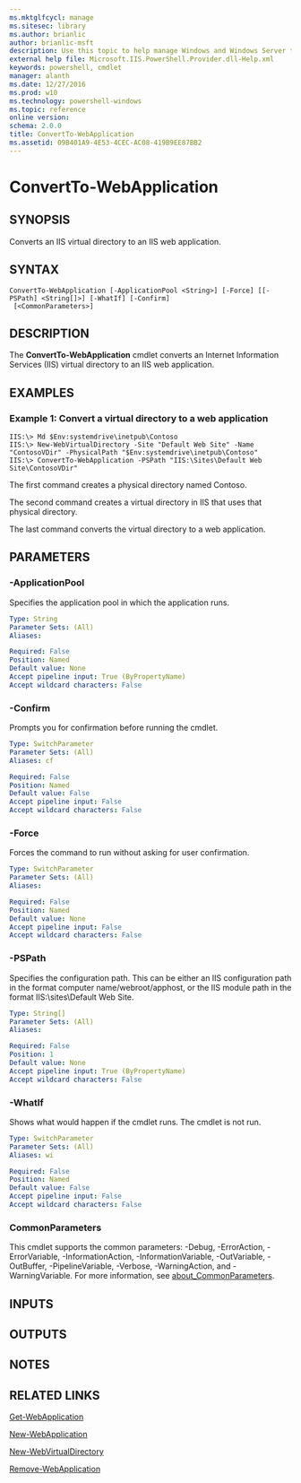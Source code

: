 ```yaml
---
ms.mktglfcycl: manage
ms.sitesec: library
ms.author: brianlic
author: brianlic-msft
description: Use this topic to help manage Windows and Windows Server technologies with Windows PowerShell.
external help file: Microsoft.IIS.PowerShell.Provider.dll-Help.xml
keywords: powershell, cmdlet
manager: alanth
ms.date: 12/27/2016
ms.prod: w10
ms.technology: powershell-windows
ms.topic: reference
online version: 
schema: 2.0.0
title: ConvertTo-WebApplication
ms.assetid: 09B401A9-4E53-4CEC-AC08-419B9EE87BB2
---
```


# ConvertTo-WebApplication

## SYNOPSIS
Converts an IIS virtual directory to an IIS web application.

## SYNTAX

```
ConvertTo-WebApplication [-ApplicationPool <String>] [-Force] [[-PSPath] <String[]>] [-WhatIf] [-Confirm]
 [<CommonParameters>]
```

## DESCRIPTION
The **ConvertTo-WebApplication** cmdlet converts an Internet Information Services (IIS) virtual directory to an IIS web application.

## EXAMPLES

### Example 1: Convert a virtual directory to a web application
```
IIS:\> Md $Env:systemdrive\inetpub\Contoso 
IIS:\> New-WebVirtualDirectory -Site "Default Web Site" -Name "ContosoVDir" -PhysicalPath "$Env:systemdrive\inetpub\Contoso" 
IIS:\> ConvertTo-WebApplication -PSPath "IIS:\Sites\Default Web Site\ContosoVDir"
```

The first command creates a physical directory named Contoso.

The second command creates a virtual directory in IIS that uses that physical directory.

The last command converts the virtual directory to a web application.

## PARAMETERS

### -ApplicationPool
Specifies the application pool in which the application runs.

```yaml
Type: String
Parameter Sets: (All)
Aliases: 

Required: False
Position: Named
Default value: None
Accept pipeline input: True (ByPropertyName)
Accept wildcard characters: False
```

### -Confirm
Prompts you for confirmation before running the cmdlet.

```yaml
Type: SwitchParameter
Parameter Sets: (All)
Aliases: cf

Required: False
Position: Named
Default value: False
Accept pipeline input: False
Accept wildcard characters: False
```

### -Force
Forces the command to run without asking for user confirmation.

```yaml
Type: SwitchParameter
Parameter Sets: (All)
Aliases: 

Required: False
Position: Named
Default value: None
Accept pipeline input: False
Accept wildcard characters: False
```

### -PSPath
Specifies the configuration path.
This can be either an IIS configuration path in the format computer name/webroot/apphost, or the IIS module path in the format IIS:\sites\Default Web Site.

```yaml
Type: String[]
Parameter Sets: (All)
Aliases: 

Required: False
Position: 1
Default value: None
Accept pipeline input: True (ByPropertyName)
Accept wildcard characters: False
```

### -WhatIf
Shows what would happen if the cmdlet runs.
The cmdlet is not run.

```yaml
Type: SwitchParameter
Parameter Sets: (All)
Aliases: wi

Required: False
Position: Named
Default value: False
Accept pipeline input: False
Accept wildcard characters: False
```

### CommonParameters
This cmdlet supports the common parameters: -Debug, -ErrorAction, -ErrorVariable, -InformationAction, -InformationVariable, -OutVariable, -OutBuffer, -PipelineVariable, -Verbose, -WarningAction, and -WarningVariable. For more information, see [about_CommonParameters](http://go.microsoft.com/fwlink/?LinkID=113216).

## INPUTS

## OUTPUTS

## NOTES

## RELATED LINKS

[Get-WebApplication](./Get-WebApplication.md)

[New-WebApplication](./New-WebApplication.md)

[New-WebVirtualDirectory](./New-WebVirtualDirectory.md)

[Remove-WebApplication](./Remove-WebApplication.md)

